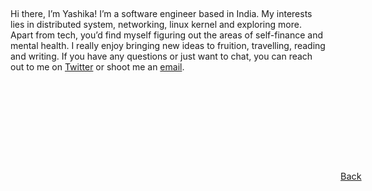 # 

\
\
\
\
\
\
Hi there, I’m Yashika! I’m a software engineer based in India. My interests lies in distributed system, networking, linux kernel   and exploring more. Apart from tech, you’d find myself figuring out the areas of self-finance and mental health. I really enjoy bringing new ideas to fruition, travelling, reading and writing. 
If you have any questions or just want to chat, you can reach out to me on [Twitter](https://twitter.com/YashikaBadaya) or shoot me an [email](yashikabadaya@gmail.com).

<div class="post-info-more">
        <section>
            <span><a href="javascript:void(0);" onclick="window.history.back();"> 
            <h8 style="padding: 9rem 33rem 1rem;display: flex;justify-content: space-between;font-size: 0.9rem;">
            Back</h8></a></span>
        </section>
</div>
